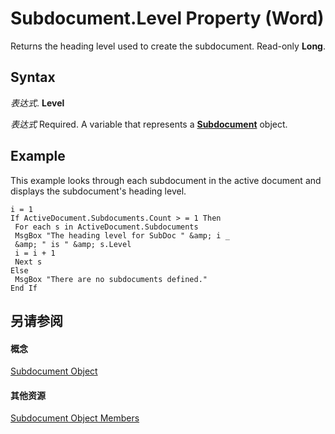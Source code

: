 
# Subdocument.Level Property (Word)

Returns the heading level used to create the subdocument. Read-only  **Long**.


## Syntax

 _表达式_. **Level**

 _表达式_ Required. A variable that represents a **[Subdocument](ed966369-34f6-ef0c-d6d6-4c86baff4793.md)** object.


## Example

This example looks through each subdocument in the active document and displays the subdocument's heading level.


```
i = 1 
If ActiveDocument.Subdocuments.Count > = 1 Then 
 For each s in ActiveDocument.Subdocuments 
 MsgBox "The heading level for SubDoc " &amp; i _ 
 &amp; " is " &amp; s.Level 
 i = i + 1 
 Next s 
Else 
 MsgBox "There are no subdocuments defined." 
End If
```


## 另请参阅


#### 概念


[Subdocument Object](ed966369-34f6-ef0c-d6d6-4c86baff4793.md)
#### 其他资源


[Subdocument Object Members](http://msdn.microsoft.com/library/7f30e191-8a01-2565-3a9b-2139733e2f82%28Office.15%29.aspx)